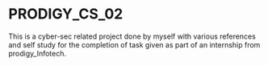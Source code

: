 # PRODIGY_CS_02
This is a cyber-sec related project done by myself with various references and self study for  the completion of task given as part of an internship from prodigy_Infotech.
